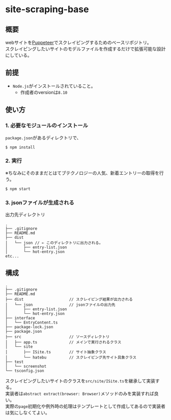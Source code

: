 # site-scraping-base

## 概要
webサイトを[Puppeteer](https://pptr.dev/)でスクレイピングするためのベースリポジトリ。\
スクレイピングしたいサイトのモデルファイルを作成するだけで拡張可能な設計にしている。

## 前提
- `Node.js`がインストールされていること。
    - 作成者のversionは`8.10`

## 使い方
### 1. 必要なモジュールのインストール

`package.json`があるディレクトリで、
```
$ npm install
```

### 2. 実行

※ちなみにそのままだとはてブテクノロジーの人気、新着エントリーの取得を行う。
```
$ npm start
```

### 3. jsonファイルが生成される

出力先ディレクトリ
```
.
├── .gitignore
├── README.md
├── dist
│   └── json // ← このディレクトリに出力される。
│       ├── entry-list.json
│       └── hot-entry.json
etc...
```

## 構成
```
.
├── .gitignore              
├── README.md               
├── dist                    // スクレイピング結果が出力される
│   └── json                // jsonファイルの出力先
│       ├── entry-list.json 
│       └── hot-entry.json  
├── interface               
│   └── EntryContent.ts     
├── package-lock.json       
├── package.json            
├── src                     // ソースディレクトリ
│   ├── app.ts              // メインで実行されるクラス
│   └── site                
│       ├── ISite.ts        // サイト抽象クラス
│       └── hatebu          // スクレイピング先サイト具象クラス
├── test
│   └── screenshot
└── tsconfig.json
```

スクレイピングしたいサイトのクラスを`src/site/ISite.ts`を継承して実装する。\
実装者は`abstract extract(browser: Browser)`メソッドのみを実装すれば良い。\
実際の`page`初期化や例外時の処理はテンプレートとして作成してあるので実装者は気にしなくてよい。